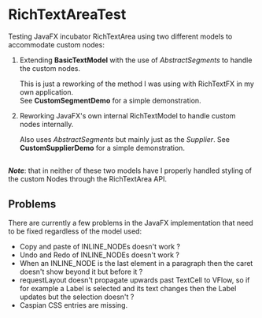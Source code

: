 # RichTextAreaTest
Testing JavaFX incubator RichTextArea using two different models to accommodate custom nodes:

1. Extending **BasicTextModel** with the use of _AbstractSegments_ to handle the custom nodes.
   
   This is just a reworking of the method I was using with RichTextFX in my own application.  
   See **CustomSegmentDemo** for a simple demonstration.
    
2. Reworking JavaFX's own internal RichTextModel to handle custom nodes internally.

   Also uses _AbstractSegments_ but mainly just as the _Supplier<Node>_.
   See **CustomSupplierDemo** for a simple demonstration.

##
___Note___: that in neither of these two models have I properly handled styling of the custom Nodes through the RichTextArea API.
##

## Problems
There are currently a few problems in the JavaFX implementation that need to be fixed regardless of the model used:

- Copy and paste of INLINE_NODEs doesn't work ?
- Undo and Redo of INLINE_NODEs doesn't work ?
- When an INLINE_NODE is the last element in a paragraph then the caret doesn't show beyond it but before it ?
- requestLayout doesn't propagate upwards past TextCell to VFlow, so if for example a Label is selected and its text changes then the Label updates but the selection doesn't ?
- Caspian CSS entries are missing.
